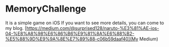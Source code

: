 # MemoryChallenge
It is a simple game on iOS
If you want to see more details, you can come to my blog.
[https://medium.com/@surprised128/naruto-%E3%81%AE-ios-04-%E8%A8%98%E6%86%B6%E9%81%8A%E6%88%B2-%E5%88%9D%E9%9A%8E%E7%89%88-c06b59daaf40](My Medium)

